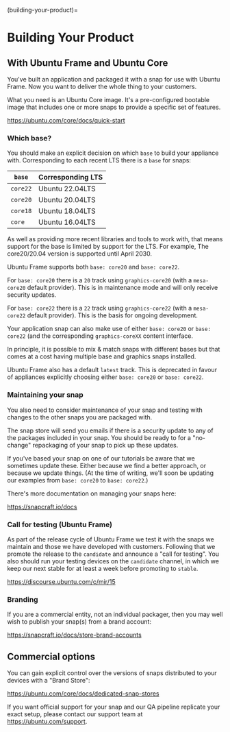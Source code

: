 (building-your-product)=

# Building Your Product

## With Ubuntu Frame and Ubuntu Core

You've built an application and packaged it with a snap for use with Ubuntu Frame. Now you want to deliver the whole thing to your customers.

What you need is an Ubuntu Core image. It's a pre-configured bootable image that includes one or more snaps to provide a specific set of features.

https://ubuntu.com/core/docs/quick-start

### Which base?

You should make an explicit decision on which `base` to build your appliance with. Corresponding to each recent LTS there is a `base` for snaps:

| `base`   | Corresponding LTS |
| -------- | ----------------- |
| `core22` | Ubuntu 22.04LTS   |
| `core20` | Ubuntu 20.04LTS   |
| `core18` | Ubuntu 18.04LTS   |
| `core`   | Ubuntu 16.04LTS   |

As well as providing more recent libraries and tools to work with, that means support for the base is limited by support for the LTS. For example, The core20/20.04 version is supported until April 2030.

Ubuntu Frame supports both `base: core20` and `base: core22`.

For `base: core20` there is a `20` track using `graphics-core20` (with a `mesa-core20` default provider). This is in maintenance mode and will only receive security updates.

For `base: core22` there is a `22` track using `graphics-core22` (with a `mesa-core22` default provider). This is the basis for ongoing development.

Your application snap can also make use of either `base: core20` or `base: core22` (and the corresponding `graphics-coreXX` content interface.

In principle, it is possible to mix & match snaps with different bases but that comes at a cost having multiple base and graphics snaps installed.

Ubuntu Frame also has a default `latest` track. This is deprecated in favour of appliances explicitly choosing either `base: core20` or `base: core22`.

### Maintaining your snap

You also need to consider maintenance of your snap and testing with changes to the other snaps you are packaged with.

The snap store will send you emails if there is a security update to any of the packages included in your snap. You should be ready to for a "no-change" repackaging of your snap to pick up these updates.

If you've based your snap on one of our tutorials be aware that we sometimes update these. Either because we find a better approach, or because we update things. (At the time of writing, we'll soon be updating our examples from `base: core20` to `base: core22`.)

There's more documentation on managing your snaps here:

https://snapcraft.io/docs

### Call for testing (Ubuntu Frame)

As part of the release cycle of Ubuntu Frame we test it with the snaps we maintain and those we have developed with customers. Following that we promote the release to the `candidate` and announce a "call for testing". You also should run your testing devices on the `candidate` channel, in which we keep our next stable for at least a week before promoting to `stable`.

https://discourse.ubuntu.com/c/mir/15

### Branding

If you are a commercial entity, not an individual packager, then you may well wish to publish your snap(s) from a brand account:

https://snapcraft.io/docs/store-brand-accounts

## Commercial options

You can gain explicit control over the versions of snaps distributed to your devices with a "Brand Store":

https://ubuntu.com/core/docs/dedicated-snap-stores

If you want official support for your snap and our QA pipeline replicate your exact setup, please contact our support team at https://ubuntu.com/support.
